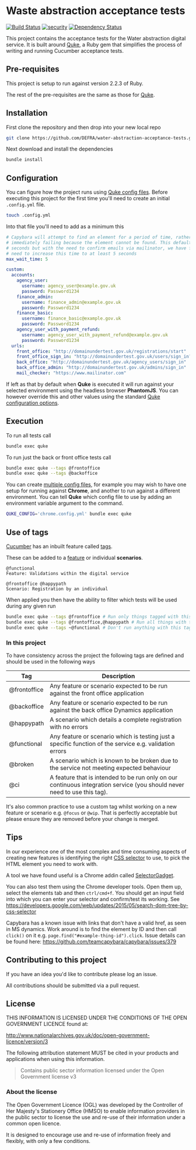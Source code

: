 # Waste abstraction acceptance tests

[![Build Status](https://travis-ci.org/DEFRA/water-abstraction-acceptance-tests.svg?branch=master)](https://travis-ci.org/DEFRA/water-abstraction-acceptance-tests)
[![security](https://hakiri.io/github/DEFRA/water-abstraction-acceptance-tests/master.svg)](https://hakiri.io/github/DEFRA/water-abstraction-acceptance-tests/master)
[![Dependency Status](https://dependencyci.com/github/DEFRA/water-abstraction-acceptance-tests/badge)](https://dependencyci.com/github/DEFRA/water-abstraction-acceptance-tests)


This project contains the acceptance tests for the Water abstraction digital service. It is built around [Quke](https://github.com/DEFRA/quke), a Ruby gem that simplifies the process of writing and running Cucumber acceptance tests.

## Pre-requisites

This project is setup to run against version 2.2.3 of Ruby.

The rest of the pre-requisites are the same as those for [Quke](https://github.com/DEFRA/quke#pre-requisites).

## Installation

First clone the repository and then drop into your new local repo

```bash
git clone https://github.com/DEFRA/water-abstraction-acceptance-tests.git && cd water-abstraction-acceptance-tests
```

Next download and install the dependencies

```bash
bundle install
```

## Configuration

You can figure how the project runs using [Quke config files](https://github.com/DEFRA/quke#configuration). Before executing this project for the first time you'll need to create an initial `.config.yml` file.

```bash
touch .config.yml
```

Into that file you'll need to add as a minimum this

```yaml
# Capybara will attempt to find an element for a period of time, rather than
# immediately failing because the element cannot be found. This defaults to 2
# seconds but with the need to confirm emails via mailinator, we have found we
# need to increase this time to at least 5 seconds 
max_wait_time: 5

custom:
  accounts:
    agency_user:
      username: agency_user@example.gov.uk
      password: Password1234
    finance_admin:
      username: finance_admin@example.gov.uk
      password: Password1234
    finance_basic:
      username: finance_basic@example.gov.uk
      password: Password1234
    agency_user_with_payment_refund:
      username: agency_user_with_payment_refund@example.gov.uk
      password: Password1234
  urls:
    front_office: "http://domainundertest.gov.uk/registrations/start"
    front_office_sign_in: "http://domainundertest.gov.uk/users/sign_in?locale=en"
    back_office: "http://domainundertest.gov.uk/agency_users/sign_in"
    back_office_admin: "http://domainundertest.gov.uk/admins/sign_in"
    mail_checker: "https://www.mailinator.com"
```

If left as that by default when **Quke** is executed it will run against your selected environment using the headless browser **PhantomJS**. You can however override this and other values using the standard [Quke configuration options](https://github.com/DEFRA/quke#configuration).

## Execution

To run all tests call

```bash
bundle exec quke
```

To run just the back or front office tests call

```bash
bundle exec quke --tags @frontoffice
bundle exec quke --tags @backoffice
```

You can create [multiple config files](https://github.com/DEFRA/quke#multiple-configs), for example you may wish to have one setup for running against **Chrome**, and another to run against a different environment. You can tell **Quke** which config file to use by adding an environment variable argument to the command.

```bash
QUKE_CONFIG='chrome.config.yml' bundle exec quke
```

## Use of tags

[Cucumber](https://cucumber.io/) has an inbuilt feature called [tags](https://github.com/cucumber/cucumber/wiki/Tags).

These can be added to a [feature](https://github.com/cucumber/cucumber/wiki/Feature-Introduction) or individual **scenarios**.

```gherkin
@functional
Feature: Validations within the digital service
```

```gherkin
@frontoffice @happypath
Scenario: Registration by an individual
```

When applied you then have the ability to filter which tests will be used during any given run

```bash
bundle exec quke --tags @frontoffice # Run only things tagged with this
bundle exec quke --tags @frontoffice,@happypath # Run all things with these tags
bundle exec quke --tags ~@functional # Don't run anything with this tag (run everything else)
```

### In this project

To have consistency across the project the following tags are defined and should be used in the following ways

|Tag|Description|
|---|---|
|@frontoffice|Any feature or scenario expected to be run against the front office application|
|@backoffice|Any feature or scenario expected to be run against the back office Dynamics application|
|@happypath|A scenario which details a complete registration with no errors|
|@functional|Any feature or scenario which is testing just a specific function of the service e.g. validation errors|
|@broken|A scenario which is known to be broken due to the service not meeting expected behaviour|
|@ci|A feature that is intended to be run only on our continuous integration service (you should never need to use this tag).|

It's also common practice to use a custom tag whilst working on a new feature or scenario e.g. `@focus` or `@wip`. That is perfectly acceptable but please ensure they are removed before your change is merged.

## Tips

In our experience one of the most complex and time consuming aspects of creating new features is identifying the right [CSS selector](http://www.w3schools.com/cssref/css_selectors.asp) to use, to pick the HTML element you need to work with.

A tool we have found useful is a Chrome addin called [SelectorGadget](http://selectorgadget.com/).

You can also test them using the Chrome developer tools. Open them up, select the elements tab and then `ctrl/cmd+f`. You should get an input field into which you can enter your selector and confirm/test its working. See <https://developers.google.com/web/updates/2015/05/search-dom-tree-by-css-selector>

Capybara has a known issue with links that don't have a valid href, as seen in MS dynamics. Work around is to find the element by ID and then call `click()` on it e.g. `page.find("#example-thing-id").click`. Issue details can be found here: https://github.com/teamcapybara/capybara/issues/379

## Contributing to this project

If you have an idea you'd like to contribute please log an issue.

All contributions should be submitted via a pull request.

## License

THIS INFORMATION IS LICENSED UNDER THE CONDITIONS OF THE OPEN GOVERNMENT LICENCE found at:

http://www.nationalarchives.gov.uk/doc/open-government-licence/version/3

The following attribution statement MUST be cited in your products and applications when using this information.

> Contains public sector information licensed under the Open Government license v3

### About the license

The Open Government Licence (OGL) was developed by the Controller of Her Majesty's Stationery Office (HMSO) to enable information providers in the public sector to license the use and re-use of their information under a common open licence.

It is designed to encourage use and re-use of information freely and flexibly, with only a few conditions.
